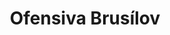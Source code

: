 ﻿---
title: "Ofensiva Brusílov"
permalink: periodes_972.html
layout: periode
dataInici: 1916-06-04
dataFi: 1916-09-20
sidebar: periodes
pares:
  - id: 649
    title: "Frente Oriental"
    dataInici: "(1914-08-12)"
    dataFi: "(1918-03-03)"

fills:
jocsPrincipals:
  - title: "The 1916 Brusilov Offensive / Gorlice-Tarnow Breakthrough"
    bggId: 7751
    dataInici: 
    dataFi: 

  - title: "Over the Top! Four Battles from World War One"
    bggId: 10221
    escenari: "Brusilov Offensive"
    dataInici: 
    dataFi: 

jocsEscenaris:
jocsEpoca:
jocsEpocaEscenaris:
---
